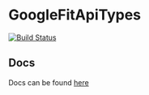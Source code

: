 # GoogleFitApiTypes

[![Build Status](https://travis-ci.com/donmahallem/GoogleFitApiTypes.svg?branch=master)](https://travis-ci.com/donmahallem/GoogleFitApiTypes)


## Docs
Docs can be found [here](https://donmahallem.github.io/GoogleFitApiTypes)